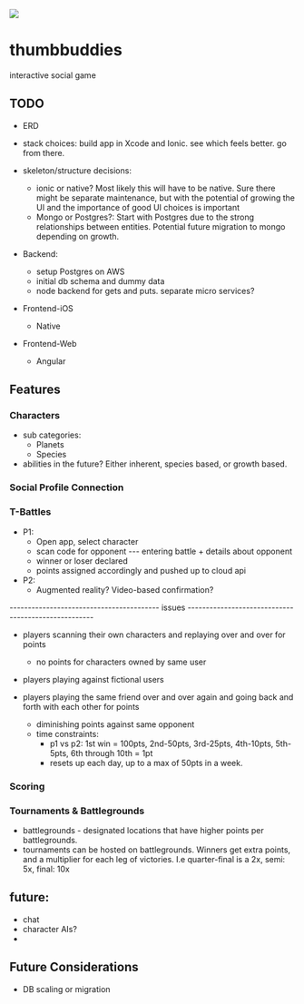 ![](http://res.cloudinary.com/zeit-inc/image/upload/v1509936789/repositories/pkg/pkg-banner.png)

# thumbbuddies
interactive social game

## TODO
- ERD
- stack choices:  build app in Xcode and Ionic.  see which feels better. go from there.
- skeleton/structure decisions:
    - ionic or native?
      Most likely this will have to be native.  Sure there might be separate maintenance, but with the potential of growing the UI and the importance of good UI choices is important
    - Mongo or Postgres?: Start with Postgres due to the strong relationships between entities.  Potential future migration to mongo depending on growth.
- Backend:
  - setup Postgres on AWS
  - initial db schema and dummy data
  - node backend for gets and puts.  separate micro services?

- Frontend-iOS
  - Native

- Frontend-Web
  - Angular



## Features

### Characters
+ sub categories:
  - Planets
  - Species
+ abilities in the future? Either inherent, species based, or growth based.

### Social Profile Connection


### T-Battles
+ P1:
  - Open app, select character
  - scan code for opponent --- entering battle + details about opponent
  - winner or loser declared
  - points assigned accordingly and pushed up to cloud api
+ P2:
  - Augmented reality? Video-based confirmation?

----------------------------------------- issues ----------------------------------------------------
* players scanning their own characters and replaying over and over for points
  - no points for characters owned by same user

* players playing against fictional users
* players playing the same friend over and over again and going back and forth with each other for points
  - diminishing points against same opponent
  - time constraints:
    - p1 vs p2:  1st win = 100pts, 2nd-50pts, 3rd-25pts, 4th-10pts, 5th-5pts, 6th through 10th = 1pt
    - resets up each day, up to a max of 50pts in a week.



### Scoring



### Tournaments & Battlegrounds
- battlegrounds - designated locations that have higher points per battlegrounds.
- tournaments can be hosted on battlegrounds.  Winners get extra points, and a multiplier for each leg of victories.  I.e quarter-final is a 2x, semi: 5x, final: 10x


## future:
- chat
- character AIs?
-






## Future Considerations
- DB scaling or migration
